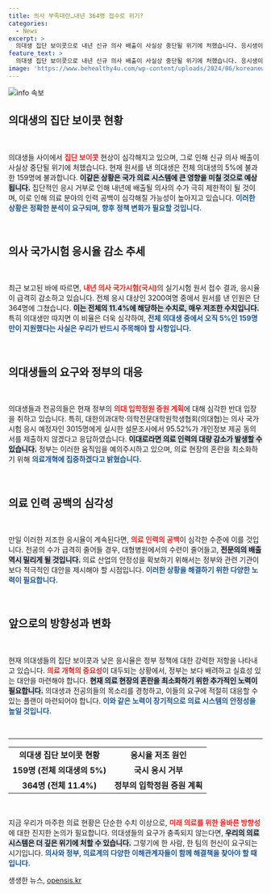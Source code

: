 ```yaml
---
title: 의사 부족대란…내년 364명 접수로 위기?
categories:
  - News
excerpt: >
  의대생 집단 보이콧으로 내년 신규 의사 배출이 사실상 중단될 위기에 처했습니다. 응시생이 전체의 10%도 안 되는 상황에서, 의료 인력 공백이 심화될 전망입니다. 정부의 해법은 과연 해결책이 될까요?
feature_text: >
  의대생 집단 보이콧으로 내년 신규 의사 배출이 사실상 중단될 위기에 처했습니다. 응시생이 전체의 10%도 안 되는 상황에서, 의료 인력 공백이 심화될 전망입니다. 정부의 해법은 과연 해결책이 될까요?
image: 'https://www.behealthy4u.com/wp-content/uploads/2024/06/koreanews.jpg'
---
```


<p><img src="https://www.behealthy4u.com/wp-content/uploads/2024/06/koreanews.jpg" alt="info 속보" /></p>

<h2 data-ke-size="size26">의대생의 집단 보이콧 현황</h2>

<p data-ke-size="size16">&nbsp;</p>

<p>의대생들 사이에서 <b><span style="color: #ee2323;">집단 보이콧</span></b> 현상이 심각해지고 있으며, 그로 인해 신규 의사 배출이 사실상 중단될 위기에 처했습니다. 현재 원서를 낸 의대생은 전체 의대생의 5%에 불과한 159명에 불과합니다. <b><span style="background-color: #21538527;">이같은 상황은 국가 의료 시스템에 큰 영향을 미칠 것으로 예상됩니다.</span></b> 집단적인 응시 거부로 인해 내년에 배출될 의사의 수가 극히 제한적이 될 것이며, 이로 인해 의료 분야의 인력 공백이 심각해질 가능성이 높아지고 있습니다. <b><span style="color: #1a5490;">이러한 상황은 정확한 분석이 요구되며, 향후 정책 변화가 필요할 것입니다.</span></b> </p>

<p data-ke-size="size16">&nbsp;</p>

<h2 data-ke-size="size26">의사 국가시험 응시율 감소 추세</h2>

<p data-ke-size="size16">&nbsp;</p>

<p>최근 보고된 바에 따르면, <b><span style="color: #ee2323;">내년 의사 국가시험(국시)</span></b>의 실기시험 원서 접수 결과, 응시율이 급격히 감소하고 있습니다. 전체 응시 대상인 3200여명 중에서 원서를 낸 인원은 단 364명에 그쳤습니다. <b><span style="background-color: #21538527;">이는 전체의 11.4%에 해당하는 수치로, 매우 저조한 수치입니다.</span></b> 특히 의대생만 따지면 이 비율은 더욱 심각하여, <b><span style="color: #1a5490;">전체 의대생 중에서 오직 5%인 159명만이 지원했다는 사실은 우리가 반드시 주목해야 할 사항입니다.</span></b></p>

<p data-ke-size="size16">&nbsp;</p>

<h2 data-ke-size="size26">의대생들의 요구와 정부의 대응</h2>

<p data-ke-size="size16">&nbsp;</p>

<p>의대생들과 전공의들은 현재 정부의 <b><span style="color: #ee2323;">의대 입학정원 증원 계획</span></b>에 대해 심각한 반대 입장을 취하고 있습니다. 특히, 대한의과대학·의학전문대학원학생협회(의대협)는 의사 국가시험 응시 예정자인 3015명에게 실시한 설문조사에서 95.52%가 개인정보 제공 동의서를 제출하지 않겠다고 응답하였습니다. <b><span style="background-color: #21538527;">이대로라면 의료 인력의 대량 감소가 발생할 수 있습니다.</span></b> 정부는 이러한 움직임을 예의주시하고 있으며, 의료 현장의 혼란을 최소화하기 위해 <b><span style="color: #1a5490;">의료개혁에 집중하겠다고 밝혔습니다.</span></b></p>

<p data-ke-size="size16">&nbsp;</p>

<h2 data-ke-size="size26">의료 인력 공백의 심각성</h2>

<p data-ke-size="size16">&nbsp;</p>

<p>만일 이러한 저조한 응시율이 계속된다면, <b><span style="color: #ee2323;">의료 인력의 공백</span></b>이 심각한 수준에 이를 것입니다. 전공의 수가 급격히 줄어들 경우, 대형병원에서의 수련이 줄어들고, <b><span style="background-color: #21538527;">전문의의 배출 역시 밀리게 될 것입니다.</span></b> 의료 산업의 안정성을 확보하기 위해서는 정부와 관련 기관이 보다 적극적인 대안을 제시해야 할 시점입니다. <b><span style="color: #1a5490;">이러한 상황을 해결하기 위한 다양한 노력이 필요합니다.</span></b></p>

<p data-ke-size="size16">&nbsp;</p>

<h2 data-ke-size="size26">앞으로의 방향성과 변화</h2>

<p data-ke-size="size16">&nbsp;</p>

<p>현재 의대생들의 집단 보이콧과 낮은 응시율은 정부 정책에 대한 강력한 저항을 나타내고 있습니다. <b><span style="color: #ee2323;">의료 개혁의 중요성</span></b>이 대두되는 상황에서, 정부는 보다 배려하고 실효성 있는 대안을 마련해야 합니다. <b><span style="background-color: #21538527;">현재 의료 현장의 혼란을 최소화하기 위한 추가적인 노력이 필요합니다.</span></b> 의대생과 전공의들의 목소리를 경청하고, 이들의 요구에 적절히 대응할 수 있는 플랜이 마련되어야 합니다. <b><span style="color: #1a5490;">이와 같은 노력이 장기적으로 의료 시스템의 안정성을 높일 것입니다.</span></b></p>

<p data-ke-size="size16">&nbsp;</p>

<hr />

<table style="width: 100%;">
    <tr>
        <td style="text-align: center; height: 17px;"><b>의대생 집단 보이콧 현황</b></td>
        <td style="text-align: center; height: 17px;"><b>응시율 저조 원인</b></td>
    </tr>
    <tr>
        <td style="text-align: center; height: 17px;"><b>159명 (전체 의대생의 5%)</b></td>
        <td style="text-align: center; height: 17px;"><b>국시 응시 거부</b></td>
    </tr>
    <tr>
        <td style="text-align: center; height: 17px;"><b>364명 (전체 11.4%)</b></td>
        <td style="text-align: center; height: 17px;"><b>정부의 입학정원 증원 계획</b></td>
    </tr>
</table> 

<p data-ke-size="size16">&nbsp;</p>

<p>지금 우리가 마주한 의료 현황은 단순한 수치 이상으로, <b><span style="color: #ee2323;">미래 의료를 위한 올바른 방향성</span></b>에 대한 진지한 논의가 필요합니다. 의대생들의 요구가 충족되지 않는다면, <b><span style="background-color: #21538527;">우리의 의료 시스템은 더 깊은 위기에 처할 수 있습니다.</span></b> 그렇기에 한 사람, 한 팀의 헌신이 요구되는 시기입니다. <b><span style="color: #1a5490;">의사와 정부, 의료계의 다양한 이해관계자들이 함께 해결책을 찾아야 할 때입니다.</span></b></p>
생생한 뉴스, <a href="https://opensis.kr" rel="dofollow">opensis.kr</a>


